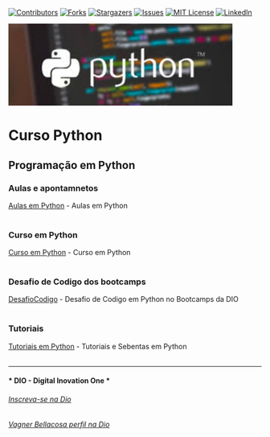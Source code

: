<!-- PROJECT SHIELDS -->

[![Contributors][contributors-shield]][contributors-url]
[![Forks][forks-shield]][forks-url]
[![Stargazers][stars-shield]][stars-url]
[![Issues][issues-shield]][issues-url]
[![MIT License][license-shield]][license-url]
[![LinkedIn][linkedin-shield]][linkedin-url]

<!-- PROJECT LOGO -->
![Curso e Apontamentos em Python](Image/capa.png "Curso de Pytbon")


# Curso Python

## Programação em Python 

### Aulas e apontamnetos
[Aulas em Python](/AulasPython)  - Aulas em Python   <br> <br>

### Curso em Python
[Curso em Python](/CursoPython)  - Curso em Python   <br> <br>

### Desafio de Codigo dos  bootcamps
[DesafioCodigo](/DesafioCodigo)  - Desafio de Codigo em Python no Bootcamps da DIO   <br> <br>

### Tutoriais
[Tutoriais em Python](/Tutorial)  - Tutoriais e Sebentas em Python   <br> <br>






---

#### * DIO - Digital Inovation One *
######  [Inscreva-se na Dio](https://digitalinnovation.one/sign-up?ref=R5J3ZLTIFS)  

######  [Vagner Bellacosa perfil na Dio](https://web.digitalinnovation.one/users/vagnerbellacosa?tab=achievements)  

<!-- MARKDOWN LINKS & IMAGES -->
<!-- https://www.markdownguide.org/basic-syntax/#reference-style-links -->
[contributors-shield]: https://img.shields.io/github/contributors/VagnerBellacosa/Curso_Python.svg?style=for-the-badge
[contributors-url]: https://github.com/VagnerBellacosa/Curso_Python/graphs/contributors
[forks-shield]: https://img.shields.io/github/forks/VagnerBellacosa/Curso_Python.svg?style=for-the-badge
[forks-url]: https://github.com/VagnerBellacosa/Curso_Python/network/members
[stars-shield]: https://img.shields.io/github/stars/VagnerBellacosa/Curso_Python.svg?style=for-the-badge
[stars-url]: https://github.com/VagnerBellacosa/Curso_Python/stargazers
[issues-shield]: https://img.shields.io/github/issues/VagnerBellacosa/Curso_Python.svg?style=for-the-badge
[issues-url]: https://github.com/VagnerBellacosa/Curso_Python/issues
[license-shield]: https://img.shields.io/github/license/VagnerBellacosa/Curso_Python.svg?style=for-the-badge
[license-url]: https://github.com/VagnerBellacosa/Curso_Python/blob/master/LICENSE.txt
[linkedin-shield]: https://img.shields.io/badge/-LinkedIn-black.svg?style=for-the-badge&logo=linkedin&colorB=555
[linkedin-url]: https://www.linkedin.com/in/VagnerBellacosa/
[product-screenshot]: Image/capa.png

